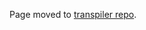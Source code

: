 Page moved to [transpiler repo](https://github.com/matteoferla/MichelaNGLo-transpiler/blob/master/docs/tranpiler.md).

